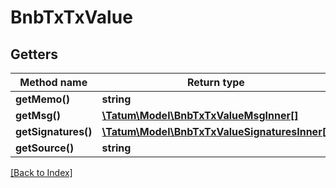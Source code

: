 # BnbTxTxValue

## Getters

Method name | Return type | Description | Notes
------------ | ------------- | ------------- | -------------
**getMemo()** | **string** |  | [optional]
**getMsg()** | [**\Tatum\Model\BnbTxTxValueMsgInner[]**](BnbTxTxValueMsgInner.md) |  | [optional]
**getSignatures()** | [**\Tatum\Model\BnbTxTxValueSignaturesInner[]**](BnbTxTxValueSignaturesInner.md) |  | [optional]
**getSource()** | **string** |  | [optional]

[[Back to Index]](../index.md)
